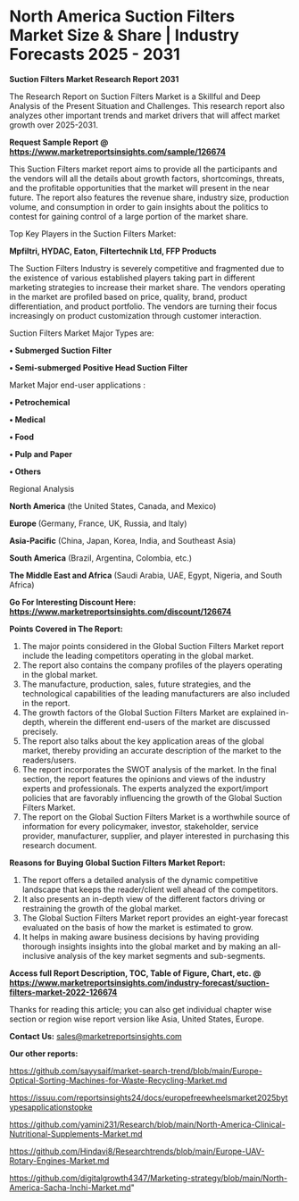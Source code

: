 # North America Suction Filters Market Size & Share | Industry Forecasts 2025 - 2031

<strong>Suction Filters Market Research Report 2031</strong>

The Research Report on Suction Filters Market is a Skillful and Deep Analysis of the Present Situation and Challenges. This research report also analyzes other important trends and market drivers that will affect market growth over 2025-2031.

<strong>Request Sample Report @ <a href=https://www.marketreportsinsights.com/sample/126674>https://www.marketreportsinsights.com/sample/126674</a></strong>

This Suction Filters market report aims to provide all the participants and the vendors will all the details about growth factors, shortcomings, threats, and the profitable opportunities that the market will present in the near future. The report also features the revenue share, industry size, production volume, and consumption in order to gain insights about the politics to contest for gaining control of a large portion of the market share.

Top Key Players in the Suction Filters Market:

<strong>Mpfiltri, HYDAC, Eaton, Filtertechnik Ltd, FFP Products</strong>

The Suction Filters Industry is severely competitive and fragmented due to the existence of various established players taking part in different marketing strategies to increase their market share. The vendors operating in the market are profiled based on price, quality, brand, product differentiation, and product portfolio. The vendors are turning their focus increasingly on product customization through customer interaction.

Suction Filters Market Major Types are:

<strong>• Submerged Suction Filter

• Semi-submerged Positive Head Suction Filter</strong>

Market Major end-user applications :

<strong>• Petrochemical

• Medical

• Food

• Pulp and Paper

• Others</strong>

Regional Analysis

</u><strong><b>North America</b></strong> (the United States, Canada, and Mexico)

<strong><b>Europe </b></strong>(Germany, France, UK, Russia, and Italy)

<strong><b>Asia-Pacific</b></strong> (China, Japan, Korea, India, and Southeast Asia)

<strong><b>South America</b></strong> (Brazil, Argentina, Colombia, etc.)

<strong><b>The Middle East and Africa</b></strong> (Saudi Arabia, UAE, Egypt, Nigeria, and South Africa)

<strong>Go For Interesting Discount Here: <a href=https://www.marketreportsinsights.com/discount/126674>https://www.marketreportsinsights.com/discount/126674</a></strong>

<strong>Points Covered in The Report:</strong>
<ol>
  <li>The major points considered in the Global Suction Filters Market report include the leading competitors operating in the global market.</li>
  <li>The report also contains the company profiles of the players operating in the global market.</li>
  <li>The manufacture, production, sales, future strategies, and the technological capabilities of the leading manufacturers are also included in the report.</li>
  <li>The growth factors of the Global Suction Filters Market are explained in-depth, wherein the different end-users of the market are discussed precisely.</li>
  <li>The report also talks about the key application areas of the global market, thereby providing an accurate description of the market to the readers/users.</li>
  <li>The report incorporates the SWOT analysis of the market. In the final section, the report features the opinions and views of the industry experts and professionals. The experts analyzed the export/import policies that are favorably influencing the growth of the Global Suction Filters Market.</li>
  <li>The report on the Global Suction Filters Market is a worthwhile source of information for every policymaker, investor, stakeholder, service provider, manufacturer, supplier, and player interested in purchasing this research document.</li>
</ol>
<strong>Reasons for Buying Global Suction Filters Market Report:</strong>

<ol>
  <li>The report offers a detailed analysis of the dynamic competitive landscape that keeps the reader/client well ahead of the competitors.</li>
  <li>It also presents an in-depth view of the different factors driving or restraining the growth of the global market.</li>
  <li>The Global Suction Filters Market report provides an eight-year forecast evaluated on the basis of how the market is estimated to grow.</li>
  <li>It helps in making aware business decisions by having providing thorough insights insights into the global market and by making an all-inclusive analysis of the key market segments and sub-segments.</li>
</ol>
<strong>Access full Report Description, TOC, Table of Figure, Chart, etc. @ <a href=https://www.marketreportsinsights.com/industry-forecast/suction-filters-market-2022-126674>https://www.marketreportsinsights.com/industry-forecast/suction-filters-market-2022-126674</a></strong>


Thanks for reading this article; you can also get individual chapter wise section or region wise report version like Asia, United States, Europe.

<strong>Contact Us:</strong>
sales@marketreportsinsights.com

<strong>Our other reports:</strong>

<a href=https://github.com/sayysaif/market-search-trend/blob/main/Europe-Optical-Sorting-Machines-for-Waste-Recycling-Market.md>https://github.com/sayysaif/market-search-trend/blob/main/Europe-Optical-Sorting-Machines-for-Waste-Recycling-Market.md</a>

<a href=https://issuu.com/reportsinsights24/docs/europefreewheelsmarket2025bytypesapplicationstopke>https://issuu.com/reportsinsights24/docs/europefreewheelsmarket2025bytypesapplicationstopke</a>

<a href=https://github.com/yamini231/Research/blob/main/North-America-Clinical-Nutritional-Supplements-Market.md>https://github.com/yamini231/Research/blob/main/North-America-Clinical-Nutritional-Supplements-Market.md</a>

<a href=https://github.com/Hindavi8/Researchtrends/blob/main/Europe-UAV-Rotary-Engines-Market.md>https://github.com/Hindavi8/Researchtrends/blob/main/Europe-UAV-Rotary-Engines-Market.md</a>

<a href=https://github.com/digitalgrowth4347/Marketing-strategy/blob/main/North-America-Sacha-Inchi-Market.md>https://github.com/digitalgrowth4347/Marketing-strategy/blob/main/North-America-Sacha-Inchi-Market.md</a>"
